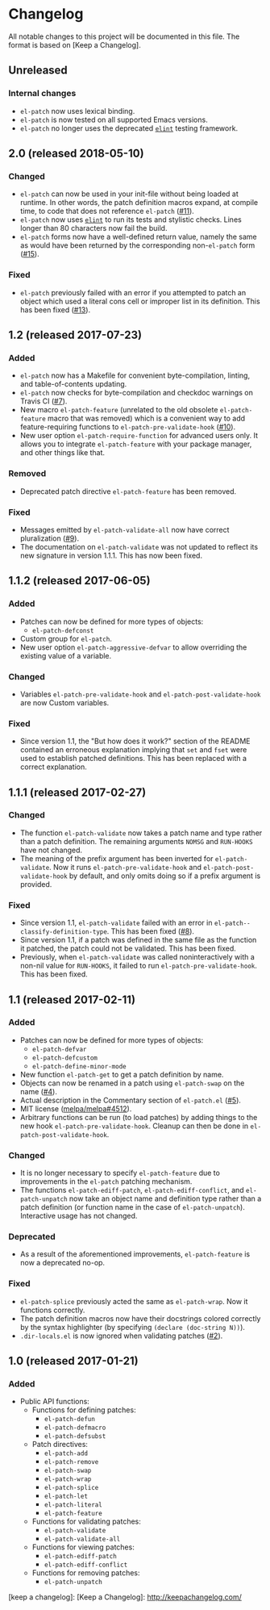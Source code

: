 # Changelog

All notable changes to this project will be documented in this file.
The format is based on [Keep a Changelog].

## Unreleased
### Internal changes
* `el-patch` now uses lexical binding.
* `el-patch` is now tested on all supported Emacs versions.
* `el-patch` no longer uses the deprecated [`elint`][elint] testing
  framework.

## 2.0 (released 2018-05-10)
### Changed
* `el-patch` can now be used in your init-file without being loaded at
  runtime. In other words, the patch definition macros expand, at
  compile time, to code that does not reference `el-patch` ([#11]).
* `el-patch` now uses [`elint`][elint] to run its tests and stylistic
  checks. Lines longer than 80 characters now fail the build.
* `el-patch` forms now have a well-defined return value, namely the
  same as would have been returned by the corresponding non-`el-patch`
  form ([#15]).

### Fixed
* `el-patch` previously failed with an error if you attempted to patch
  an object which used a literal cons cell or improper list in its
  definition. This has been fixed ([#13]).

## 1.2 (released 2017-07-23)
### Added
* `el-patch` now has a Makefile for convenient byte-compilation,
  linting, and table-of-contents updating.
* `el-patch` now checks for byte-compilation and checkdoc warnings on
  Travis CI ([#7]).
* New macro `el-patch-feature` (unrelated to the old obsolete
  `el-patch-feature` macro that was removed) which is a convenient way
  to add feature-requiring functions to `el-patch-pre-validate-hook`
  ([#10]).
* New user option `el-patch-require-function` for advanced users only.
  It allows you to integrate `el-patch-feature` with your package
  manager, and other things like that.

### Removed
* Deprecated patch directive `el-patch-feature` has been removed.

### Fixed
* Messages emitted by `el-patch-validate-all` now have correct
  pluralization ([#9]).
* The documentation on `el-patch-validate` was not updated to reflect
  its new signature in version 1.1.1. This has now been fixed.

## 1.1.2 (released 2017-06-05)
### Added
* Patches can now be defined for more types of objects:
  * `el-patch-defconst`
* Custom group for `el-patch`.
* New user option `el-patch-aggressive-defvar` to allow overriding the
  existing value of a variable.

### Changed
* Variables `el-patch-pre-validate-hook` and
  `el-patch-post-validate-hook` are now Custom variables.

### Fixed
* Since version 1.1, the "But how does it work?" section of the README
  contained an erroneous explanation implying that `set` and `fset`
  were used to establish patched definitions. This has been replaced
  with a correct explanation.

## 1.1.1 (released 2017-02-27)
### Changed
* The function `el-patch-validate` now takes a patch name and type
  rather than a patch definition. The remaining arguments `NOMSG` and
  `RUN-HOOKS` have not changed.
* The meaning of the prefix argument has been inverted for
  `el-patch-validate`. Now it runs `el-patch-pre-validate-hook` and
  `el-patch-post-validate-hook` by default, and only omits doing so if
  a prefix argument is provided.

### Fixed
* Since version 1.1, `el-patch-validate` failed with an error in
  `el-patch--classify-definition-type`. This has been fixed
  ([#8]).
* Since version 1.1, if a patch was defined in the same file as the
  function it patched, the patch could not be validated. This has been
  fixed.
* Previously, when `el-patch-validate` was called noninteractively
  with a non-nil value for `RUN-HOOKS`, it failed to run
  `el-patch-pre-validate-hook`. This has been fixed.

## 1.1 (released 2017-02-11)
### Added
* Patches can now be defined for more types of objects:
  * `el-patch-defvar`
  * `el-patch-defcustom`
  * `el-patch-define-minor-mode`
* New function `el-patch-get` to get a patch definition by name.
* Objects can now be renamed in a patch using `el-patch-swap` on the
  name ([#4]).
* Actual description in the Commentary section of `el-patch.el`
  ([#5]).
* MIT license ([melpa/melpa#4512]).
* Arbitrary functions can be run (to load patches) by adding things to
  the new hook `el-patch-pre-validate-hook`. Cleanup can then be done
  in `el-patch-post-validate-hook`.

### Changed
* It is no longer necessary to specify `el-patch-feature` due to
  improvements in the `el-patch` patching mechanism.
* The functions `el-patch-ediff-patch`, `el-patch-ediff-conflict`, and
  `el-patch-unpatch` now take an object name and definition type
  rather than a patch definition (or function name in the case of
  `el-patch-unpatch`). Interactive usage has not changed.

### Deprecated
* As a result of the aforementioned improvements, `el-patch-feature`
  is now a deprecated no-op.

### Fixed
* `el-patch-splice` previously acted the same as `el-patch-wrap`. Now
  it functions correctly.
* The patch definition macros now have their docstrings colored
  correctly by the syntax highlighter (by specifying `(declare
  (doc-string N))`).
* `.dir-locals.el` is now ignored when validating patches ([#2]).

## 1.0 (released 2017-01-21)
### Added
* Public API functions:
  * Functions for defining patches:
    * `el-patch-defun`
    * `el-patch-defmacro`
    * `el-patch-defsubst`
  * Patch directives:
    * `el-patch-add`
    * `el-patch-remove`
    * `el-patch-swap`
    * `el-patch-wrap`
    * `el-patch-splice`
    * `el-patch-let`
    * `el-patch-literal`
    * `el-patch-feature`
  * Functions for validating patches:
    * `el-patch-validate`
    * `el-patch-validate-all`
  * Functions for viewing patches:
    * `el-patch-ediff-patch`
    * `el-patch-ediff-conflict`
  * Functions for removing patches:
    * `el-patch-unpatch`

[#2]: https://github.com/raxod502/el-patch/issues/2
[#4]: https://github.com/raxod502/el-patch/issues/4
[#5]: https://github.com/raxod502/el-patch/issues/5
[#7]: https://github.com/raxod502/el-patch/issues/7
[#8]: https://github.com/raxod502/el-patch/issues/8
[#9]: https://github.com/raxod502/el-patch/issues/9
[#10]: https://github.com/raxod502/el-patch/issues/10
[#11]: https://github.com/raxod502/el-patch/pull/11
[#13]: https://github.com/raxod502/el-patch/issues/13
[#15]: https://github.com/raxod502/el-patch/issues/15

[melpa/melpa#4512]: https://github.com/melpa/melpa/pull/4512#issuecomment-274682089

[elint]: https://github.com/raxod502/elint
[keep a changelog]: [Keep a Changelog]: http://keepachangelog.com/
